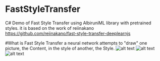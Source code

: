 # FastStyleTransfer
C# Demo of Fast Style Transfer using AlbiruniML library with pretrained styles.
it is based on the work of reiinakano
https://github.com/reiinakano/fast-style-transfer-deeplearnjs

#What is Fast Style Transfer
a neural network attempts to "draw" one picture, the Content, in the style of another, the Style.
![alt text](https://raw.githubusercontent.com/mashmawy/FastStyleTransfer/master/FastStyleTransfer/images/raccoon.jpg)
![alt text](https://raw.githubusercontent.com/mashmawy/FastStyleTransfer/master/FastStyleTransfer/images/la_muse.png)
![alt text](https://raw.githubusercontent.com/mashmawy/FastStyleTransfer/master/FastStyleTransfer/images/wave.jpg)

